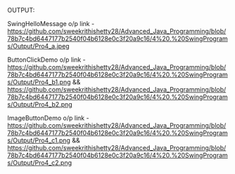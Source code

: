 OUTPUT:

SwingHelloMessage o/p link - https://github.com/sweekrithishetty28/Advanced_Java_Programming/blob/78b7c4bd6447177b2540f04b6128e0c3f20a9c16/4%20.%20SwingPrograms/Output/Pro4_a.jpeg

ButtonClickDemo o/p link - https://github.com/sweekrithishetty28/Advanced_Java_Programming/blob/78b7c4bd6447177b2540f04b6128e0c3f20a9c16/4%20.%20SwingPrograms/Output/Pro4_b1.png && https://github.com/sweekrithishetty28/Advanced_Java_Programming/blob/78b7c4bd6447177b2540f04b6128e0c3f20a9c16/4%20.%20SwingPrograms/Output/Pro4_b2.png

ImageButtonDemo o/p link - https://github.com/sweekrithishetty28/Advanced_Java_Programming/blob/78b7c4bd6447177b2540f04b6128e0c3f20a9c16/4%20.%20SwingPrograms/Output/Pro4_c1.png && https://github.com/sweekrithishetty28/Advanced_Java_Programming/blob/78b7c4bd6447177b2540f04b6128e0c3f20a9c16/4%20.%20SwingPrograms/Output/Pro4_c2.png